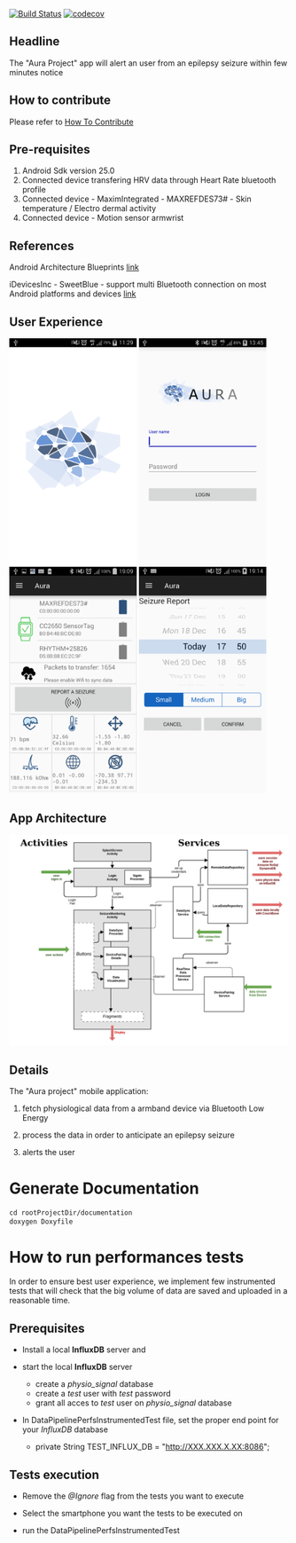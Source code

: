
[![Build Status](https://travis-ci.org/Aura-healthcare/Aura_mobile_app.svg?branch=master)](https://travis-ci.org/Aura-healthcare/Aura_mobile_app)
[![codecov](https://codecov.io/gh/Aura-healthcare/Aura_mobile_app/branch/master/graph/badge.svg)](https://codecov.io/gh/Aura-healthcare/Aura_mobile_app)
## Headline
The "Aura Project" app will alert an user from an epilepsy seizure within few minutes notice

## How to contribute

Please refer to [How To Contribute](https://github.com/Aura-healthcare/Aura_mobile_app/blob/master/CONTRIBUTING.md)

## Pre-requisites
1. Android Sdk version 25.0
2. Connected device transfering HRV data through Heart Rate bluetooth profile
3. Connected device - MaximIntegrated - MAXREFDES73# - Skin temperature / Electro dermal activity
4. Connected device - Motion sensor armwrist

## References

Android Architecture Blueprints
[link](https://github.com/googlesamples/android-architecture)

iDevicesInc - SweetBlue - support multi Bluetooth connection on most Android platforms and devices
[link](https://github.com/iDevicesInc/SweetBlue)

## User Experience

<img src="documentation/splash-screen.png" width="230">  <img src="documentation/login-screen.png" width="230">  <img src="documentation/monitoring-screen.png" width="230"> <img src="documentation/seizure-report-screen.png" width="230">


## App Architecture

![Scheme](documentation/auramobileapparchitecture-2.png)

## Details
The "Aura project" mobile application:

1. fetch physiological data from a armband device via Bluetooth Low Energy

2. process the data in order to anticipate an epilepsy seizure

3. alerts the user

# Generate Documentation #
```
cd rootProjectDir/documentation
doxygen Doxyfile
```

# How to run performances tests
In order to ensure best user experience, we implement few instrumented tests that will check that the big volume of data are saved and uploaded in a reasonable time.

## Prerequisites

 * Install a local **InfluxDB** server and
 * start the local **InfluxDB** server
   * create a *physio_signal* database
   * create a *test* user with *test* password
   * grant all acces to *test* user on *physio_signal* database


 * In DataPipelinePerfsInstrumentedTest file, set the proper end point for your *InfluxDB* database  
   * private String TEST_INFLUX_DB = "http://XXX.XXX.X.XX:8086";


## Tests execution
  * Remove the *@Ignore* flag from the tests you want to execute

  * Select the smartphone you want the tests to be executed on

  * run the DataPipelinePerfsInstrumentedTest
